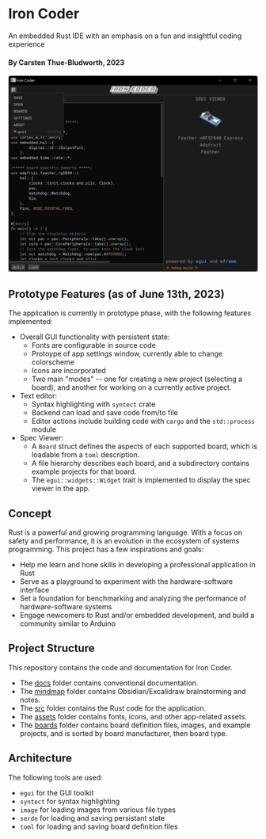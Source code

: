 # Iron Coder
An embedded Rust IDE with an emphasis on a fun and insightful coding experience

#### By Carsten Thue-Bludworth, 2023

![Screenshot](screenshots/iron-coder.png)

## Prototype Features (as of June 13th, 2023)
The application is currently in prototype phase, with the following features implemented:
* Overall GUI functionality with persistent state:
  * Fonts are configurable in source code
  * Protoype of app settings window, currently able to change colorscheme
  * Icons are incorporated
  * Two main "modes" -- one for creating a new project (selecting a board), and another for working on a currently active project.
* Text editor:
  * Syntax highlighting with `syntect` crate
  * Backend can load and save code from/to file
  * Editor actions include building code with `cargo` and the `std::process` module
* Spec Viewer:
  * A `Board` struct defines the aspects of each supported board, which is loadable from a `toml` description.
  * A file hierarchy describes each board, and a subdirectory contains example projects for that board.
  * The `egui::widgets::Widget` trait is implemented to display the spec viewer in the app.

## Concept
Rust is a powerful and growing programming language. With a focus on safety and performance, it is an evolution in the ecosystem of systems programming. This project has a few inspirations and goals:
* Help me learn and hone skills in developing a professional application in Rust
* Serve as a playground to experiment with the hardware-software interface
* Set a foundation for benchmarking and analyzing the performance of hardware-software systems
* Engage newcomers to Rust and/or embedded development, and build a community similar to Arduino

## Project Structure
This repository contains the code and documentation for Iron Coder.
* The [docs](./docs/) folder contains conventional documentation.
* The [mindmap](./mindmap/) folder contains Obsidian/Excalidraw brainstorming and notes.
* The [src](./src/) folder contains the Rust code for the application.
* The [assets](./assets/) folder contains fonts, icons, and other app-related assets.
* The [boards](./boards/) folder contains board definition files, images, and example projects, and is sorted by board manufacturer, then board type.

## Architecture
The following tools are used:
* `egui` for the GUI toolkit
* `syntect` for syntax highlighting
* `image` for loading images from various file types
* `serde` for loading and saving persistant state
* `toml` for loading and saving board definition files
